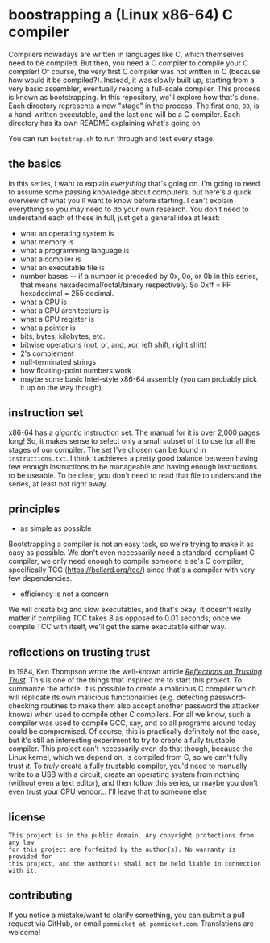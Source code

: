 # boostrapping a (Linux x86-64) C compiler

Compilers nowadays are written in languages like C, which themselves need to be
compiled. But then, you need a C compiler to compile your C compiler! Of course,
the very first C compiler was not written in C (because how would it be
compiled?). Instead, it was slowly built up, starting from a very basic
assembler, eventually reacing a full-scale compiler. This process is known as
bootstrapping. In this repository, we'll explore how that's done. Each directory
represents a new "stage" in the process. The first one, `00`, is a hand-written
executable, and the last one will be a C compiler. Each directory has its own
README explaining what's going on.

You can run `bootstrap.sh` to run through and test every stage.

## the basics

In this series, I want to explain *everything* that's going on. I'm going to
need to assume some passing knowledge about computers, but here's a quick
overview of what you'll want to know before starting. I can't explain everything
so you may need to do your own research. You don't need to understand each of
these in full, just get a general idea at least:

- what an operating system is
- what memory is
- what a programming language is
- what a compiler is
- what an executable file is
- number bases -- if a number is preceded by 0x, 0o, or 0b in this series, that
means hexadecimal/octal/binary respectively. So 0xff = FF hexadecimal = 255
decimal.
- what a CPU is
- what a CPU architecture is
- what a CPU register is
- what a pointer is
- bits, bytes, kilobytes, etc.
- bitwise operations (not, or, and, xor, left shift, right shift)
- 2's complement
- null-terminated strings
- how floating-point numbers work
- maybe some basic Intel-style x86-64 assembly (you can probably pick it up on
the way though)


## instruction set

x86-64 has a *gigantic* instruction set. The manual for it is over 2,000 pages
long! So, it makes sense to select only a small subset of it to use for all the
stages of our compiler. The set I've chosen can be found in `instructions.txt`.
I think it achieves a pretty good balance between having few enough
instructions to be manageable and having enough instructions to be useable.
To be clear, you don't need to read that file to understand the series, at least
not right away.

## principles

- as simple as possible

Bootstrapping a compiler is not an easy task, so we're trying to make it as easy
as possible. We don't even necessarily need a standard-compliant C compiler, we
only need enough to compile someone else's C compiler, specifically TCC
(https://bellard.org/tcc/) since that's a compiler with very few dependencies.

- efficiency is not a concern

We will create big and slow executables, and that's okay. It doesn't really
matter if compiling TCC takes 8 as opposed to 0.01 seconds; once we compile TCC
with itself, we'll get the same executable either way.

## reflections on trusting trust

In 1984, Ken Thompson wrote the well-known article
[*Reflections on Trusting Trust*](http://users.ece.cmu.edu/~ganger/712.fall02/papers/p761-thompson.pdf).
This is one of the things that inspired me to start this project. To summarize
the article: it is possible to create a malicious C compiler which will
replicate its own malicious functionalities (e.g. detecting password-checking
routines to make them also accept another password the attacker knows) when used
to compile other C compilers. For all we know, such a compiler was used to
compile GCC, say, and so all programs around today could be compromised. Of
course, this is practically definitely not the case, but it's still an
interesting experiment to try to create a fully trustable compiler.  This
project can't necessarily even do that though, because the Linux kernel, which
we depend on, is compiled from C, so we can't fully trust *it*. To *truly*
create a fully trustable compiler, you'd need to manually write to a USB with a
circuit, create an operating system from nothing (without even a text editor),
and then follow this series, or maybe you don't even trust your CPU vendor...
I'll leave that to someone else

## license

```
This project is in the public domain. Any copyright protections from any law
for this project are forfeited by the author(s). No warranty is provided for
this project, and the author(s) shall not be held liable in connection with it.
```

## contributing

If you notice a mistake/want to clarify something, you can submit a pull request
via GitHub, or email `pommicket at pommicket.com`. Translations are welcome!
